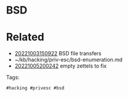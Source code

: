 # BSD

# Related

- [20221003150922](/zet/20221003150922/README.md) BSD file transfers
- ~/kb/hacking/priv-esc/bsd-enumeration.md
- [20221005200242](/zet/20221005200242/README.md) empty zettels to fix

Tags:

    #hacking #privesc #bsd 
